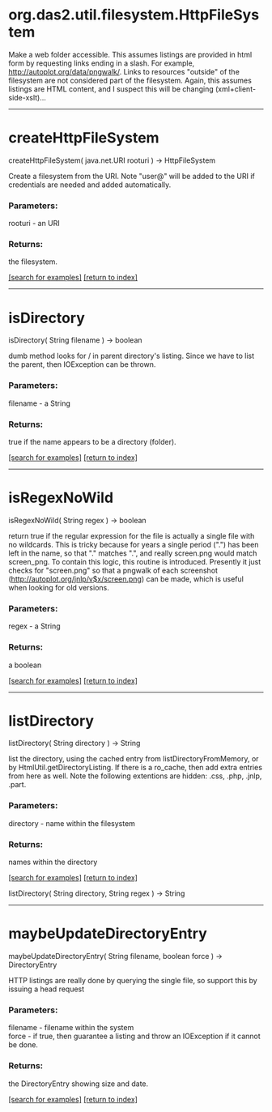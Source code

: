 # org.das2.util.filesystem.HttpFileSystem

Make a web folder accessible.  This assumes listings are provided in html form by requesting links ending in a slash.
 For example, http://autoplot.org/data/pngwalk/.  Links to resources "outside" of the filesystem are not considered part of
 the filesystem.  Again, this assumes listings are HTML content, and I suspect this will be changing (xml+client-side-xslt)...

***
<a name="createHttpFileSystem"></a>
# createHttpFileSystem
createHttpFileSystem( java.net.URI rooturi ) &rarr; HttpFileSystem

Create a filesystem from the URI.  Note "user@" will be added to the 
 URI if credentials are needed and added automatically.

### Parameters:
rooturi - an URI

### Returns:
the filesystem.

<a href="https://github.com/autoplot/dev/search?q=createHttpFileSystem&unscoped_q=createHttpFileSystem">[search for examples]</a>
<a href="https://github.com/autoplot/documentation/blob/master/javadoc/index-all.md">[return to index]</a>

***
<a name="isDirectory"></a>
# isDirectory
isDirectory( String filename ) &rarr; boolean

dumb method looks for / in parent directory's listing.  Since we have
 to list the parent, then IOException can be thrown.

### Parameters:
filename - a String

### Returns:
true if the name appears to be a directory (folder).

<a href="https://github.com/autoplot/dev/search?q=isDirectory&unscoped_q=isDirectory">[search for examples]</a>
<a href="https://github.com/autoplot/documentation/blob/master/javadoc/index-all.md">[return to index]</a>

***
<a name="isRegexNoWild"></a>
# isRegexNoWild
isRegexNoWild( String regex ) &rarr; boolean

return true if the regular expression for the file is actually a single
 file with no wildcards.  This is tricky because for years a single period
 (".") has been left in the name, so that "." matches ".", and really 
 screen.png would match screen_png.  To contain this logic, this routine
 is introduced.  Presently it just checks for "screen.png" so that a 
 pngwalk of each screenshot (http://autoplot.org/jnlp/v$x/screen.png) can
 be made, which is useful when looking for old versions.

### Parameters:
regex - a String

### Returns:
a boolean


<a href="https://github.com/autoplot/dev/search?q=isRegexNoWild&unscoped_q=isRegexNoWild">[search for examples]</a>
<a href="https://github.com/autoplot/documentation/blob/master/javadoc/index-all.md">[return to index]</a>

***
<a name="listDirectory"></a>
# listDirectory
listDirectory( String directory ) &rarr; String

list the directory, using the cached entry from listDirectoryFromMemory, or
 by HtmlUtil.getDirectoryListing.  If there is a ro_cache, then add extra entries from here as well.
 Note the following extentions are hidden: .css, .php, .jnlp, .part.

### Parameters:
directory - name within the filesystem

### Returns:
names within the directory

<a href="https://github.com/autoplot/dev/search?q=listDirectory&unscoped_q=listDirectory">[search for examples]</a>
<a href="https://github.com/autoplot/documentation/blob/master/javadoc/index-all.md">[return to index]</a>

listDirectory( String directory, String regex ) &rarr; String<br>
***
<a name="maybeUpdateDirectoryEntry"></a>
# maybeUpdateDirectoryEntry
maybeUpdateDirectoryEntry( String filename, boolean force ) &rarr; DirectoryEntry

HTTP listings are really done by querying the single file, so support this by issuing a head request

### Parameters:
filename - filename within the system
<br>force - if true, then guarantee a listing and throw an IOException if it cannot be done.

### Returns:
the DirectoryEntry showing size and date.

<a href="https://github.com/autoplot/dev/search?q=maybeUpdateDirectoryEntry&unscoped_q=maybeUpdateDirectoryEntry">[search for examples]</a>
<a href="https://github.com/autoplot/documentation/blob/master/javadoc/index-all.md">[return to index]</a>

